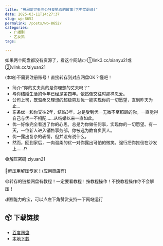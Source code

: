 ```yaml
---
title: "被溺爱完美老公狂爱执着的故事[含中文翻译]"
date: 2025-03-11T14:27:37
slug: wp-8652
permalink: /posts/wp-8652/
categories:
  - 广播剧
  - 乙女抓
tags:

---
```


如果两个网盘都没有资源了，看这个网站👉①link3.cc/xianyu21或②vlink.cc/ziyuan21

(本站)不需要注册账号！直接转存到对应网盘OK？懂吧！

*   简介:“你的丈夫真的是你理想的丈夫吗？”
*   与你结婚生活的今年已经是第四年。依然像交往时那样恩爱。
*   公司上司，既温柔又理想的超级男友优一能实现你的一切愿望，直到昨天为止…
*   东条优一和你交往2年，结婚3年。总是受到优一无微不至照顾的你，一直觉得自己与优一不相配……从结婚以来一直如此。
*   优一好像完全看透了你的心思，总是为你做任何事，实现你的一切愿望。有一天，一位新人进入销售事务部，你被选为教育负责人。
*   优一露出复杂的表情，但并没有说什么。
*   然而，回到家后，一向温柔的优一对你露出可怕的微笑。强行把你推倒在沙发上……!?

🟢解压密码:ziyuan21

🔵解压用解压专家！(应用商店有)

🟡转存的链接网盘有教程！一定要看教程！按教程操作！不按教程操作你不会解压！

💰🈶能力的宝，可以点左下角赞赏支持一下网站运行

## 📦 下载链接
- [百度网盘](https://blziyuan21.com/pay-download/8652?key=1d3770211d&down_id=0)
- [本地下载](https://blziyuan21.com/pay-download/8652?key=1d3770211d&down_id=1)

